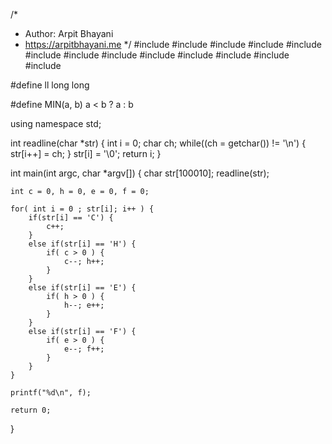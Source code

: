 /*
 *  Author: Arpit Bhayani
 *  https://arpitbhayani.me
 */
#include <cmath>
#include <cstdio>
#include <cstdlib>
#include <climits>
#include <deque>
#include <iostream>
#include <list>
#include <limits>
#include <map>
#include <queue>
#include <set>
#include <stack>
#include <vector>

#define ll long long

#define MIN(a, b) a < b ? a : b

using namespace std;

int readline(char *str) {
    int i = 0;
    char ch;
    while((ch = getchar()) != '\n') {
        str[i++] = ch;
    }
    str[i] = '\0';
    return i;
}

int main(int argc, char *argv[]) {
    char str[100010];
    readline(str);

    int c = 0, h = 0, e = 0, f = 0;

    for( int i = 0 ; str[i]; i++ ) {
        if(str[i] == 'C') {
            c++;
        }
        else if(str[i] == 'H') {
            if( c > 0 ) {
                c--; h++;
            }
        }
        else if(str[i] == 'E') {
            if( h > 0 ) {
                h--; e++;
            }
        }
        else if(str[i] == 'F') {
            if( e > 0 ) {
                e--; f++;
            }
        }
    }

    printf("%d\n", f);

    return 0;
}

